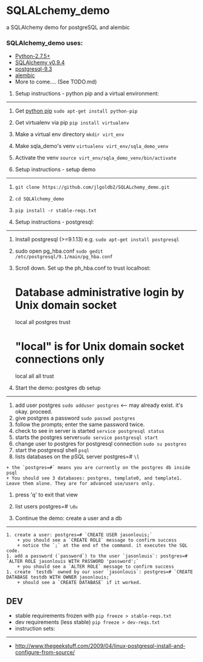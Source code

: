 SQLALchemy_demo
===============

a SQLAlchemy demo for postgreSQL and alembic

### SQLAlchemy_demo uses:

+ [Python-2.7.5+](https://www.python.org/download/releases/2.7.5 "Python") 
+ [SQLAlchemy v0.9.4 ](http://docs.sqlalchemy.org/en/rel_0_9/ "SQLAlchemy")
+ [postgresql-9.3](http://www.postgresql.org/download/linux/debian/ "postgres")
+ [alembic](http://alembic.readthedocs.org/en/latest/ "alembic")
+ More to come.... (See TODO.md)


1. Setup instructions - python pip and a virtual environment:
---------------
  1. Get [python pip](http://pip.readthedocs.org/en/latest/installing.html "pip") `sudo apt-get install python-pip`
  1. Get virtualenv via pip `pip install virtualenv`
  1. Make a virtual env directory `mkdir virt_env`
  1. Make sqla_demo's venv `virtualenv virt_env/sqla_demo_venv`
  1. Activate the venv `source virt_env/sqla_demo_venv/bin/activate` 

2. Setup instructions - setup demo
-------------
  1. `git clone https://github.com/jlgoldb2/SQLALchemy_demo.git`
  1. `cd SQLAlchemy_demo`
  1. `pip install -r stable-reqs.txt`




3. Setup instructions - postgresql:
---------------
  1. Install postgresql (>=9.1.13) e.g. `sudo apt-get install postgresql`
  1. sudo open pg_hba.conf `sudo gedit /etc/postgresql/9.1/main/pg_hba.conf`
  1. Scroll down. Set up the ph_hba.conf to trust localhost:

        # Database administrative login by Unix domain socket
        local   all     postgres                         trust
        
        # "local" is for Unix domain socket connections only
        local   all     all                             trust

    

        
  

4. Start the demo: postgres db setup
---------------
  1.  add user postgres `sudo adduser postgres`  <-- may already exist. it's okay. proceed.
  1. give postgres a password `sudo passwd postgres`
  1. follow the prompts; enter the same password twice.
  1. check to see in server is started `service postgresql status`
  1. starts the postgres server`sudo service postgresql start` 
  1. change user to postgres for postgresql connection `sudo su postgres`
  1. start the postgresql shell `psql`
  1. lists databases on the pSQL server postgres=# `\l`

    + the `postgres=#` means you are currently on the postgres db inside psql
    + You should see 3 databases: postgres, template0, and template1. Leave them alone. They are for advanced use/users only.
  
  1. press 'q' to exit that view
  1. list users postgres=# `\du`


5. Continue the demo: create a user and a db
-----------

    1. create a user: postgres=# `CREATE USER jasonlouis;`
        + you should see a `CREATE ROLE` message to confirm success
        + notice the `;` at the end of the command. it executes the SQL code.
    1. add a password (`password`) to the user `jasonlouis`: postgres=# `ALTER ROLE jasonlouis WITH PASSWORD 'password';`
        + you should see a `ALTER ROLE` message to confirm success
    1. create `testdb` owned by our user `jasonlouis`: postgres=# `CREATE DATABASE testdb WITH OWNER jasonlouis;`
        + should see a `CREATE DATABASE` if it worked.




DEV
------ 
+ stable requirements frozen with `pip freeze > stable-reqs.txt`
+ dev requirements (less stable)  `pip freeze > dev-reqs.txt`
+ instruction sets:
-------
  + http://www.thegeekstuff.com/2009/04/linux-postgresql-install-and-configure-from-source/
